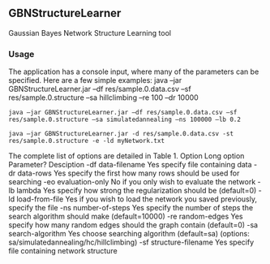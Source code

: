 ## GBNStructureLearner
Gaussian Bayes Network Structure Learning tool

### Usage
The application has a console input, where many of the parameters can be specified. Here are a few simple examples:
	java –jar GBNStructureLearner.jar –df res/sample.0.data.csv –sf res/sample.0.structure –sa hillclimbing –re 100 –dr 10000

	java –jar GBNStructureLearner.jar –df res/sample.0.data.csv –sf res/sample.0.structure –sa simulatedannealing –ns 100000 –lb 0.2

	java –jar GBNStructureLearner.jar -d res/sample.0.data.csv -st res/sample.0.structure -e -ld myNetwork.txt
The complete list of options are detailed in Table 1. 
Option	Long option	Parameter?	Desciption
-df	data-filename	Yes	specify file containing data
-dr	data-rows	Yes	specify the first how many rows should be used for searching
-eo	evaluation-only	No	if you only wish to evaluate the network
-lb	lambda	Yes	specify how strong the regularization should be (default=0)
-ld	load-from-file	Yes	if you wish to load the network you saved previously, specify the file
-ns	number-of-steps	Yes	specify the number of steps the search algorithm should make (default=10000)
-re	random-edges	Yes	specify how many random edges should the graph contain (default=0)
-sa	search-algorithm	Yes	choose searching algorithm (default=sa)
(options: sa/simulatedannealing/hc/hillclimbing)
-sf	structure-filename	Yes	specify file containing network structure

